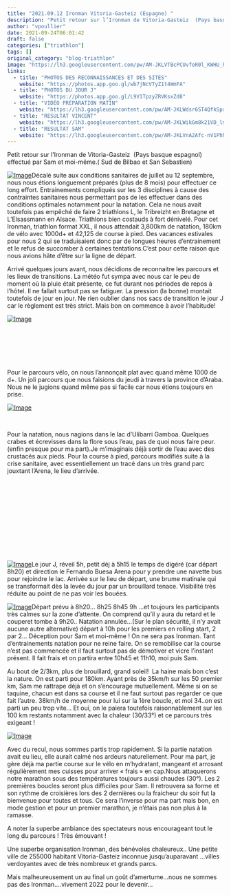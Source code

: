 ```yaml
---
title: "2021.09.12 Ironman Vitoria-Gasteiz (Espagne) "
description: "Petit retour sur l’Ironman de Vitoria-Gasteiz  (Pays basque espagnol) effectué par Sam et moi-même.( Sud de Bilbao et San Sebastien)"
author: "vpoullier"
date: 2021-09-24T06:01:42
draft: false
categories: ["triathlon"]
tags: []
original_category: "blog-triathlon"
image: "https://lh3.googleusercontent.com/pw/AM-JKLVTBcPCUvfoR0l_KWHU_h4kxT0oKPg_pr42RonGiXw8IRQS89nhepEjZKC3lzsg4dREKBIeDMxj1yoH3KeAeQmigMRBoBbORDQt3-BZhxFVYcawkuQyaTiJMOdIvhVu-0rlynRELw5wx-O-2mwNfZp82A=w1024-h768-no?authuser=0"
links:
  - title: "PHOTOS DES RECONNAISSANCES ET DES SITES"
    website: "https://photos.app.goo.gl/wb7jNcVTyZ1t4WmFA"
  - title: "PHOTOS DU JOUR J"
    website: "https://photos.app.goo.gl/L9V1TpzyZRVKsxZd8"
  - title: "VIDÉO PRÉPARATION MATIN"
    website: "https://lh3.googleusercontent.com/pw/AM-JKLWdsr6ST4QfkSprRjPr7hTUypWOsRaX1UVJojXC3lbeFiph9vmZxXpHcBXJI6oGDt1O0s8NjNOdOzjy509iRGvSuiGDM2-nD4aQlHQW8GgU3BxR8xqFV_DE4W3NQP6aWPRMEWPUPzhgRUGOXGJuOkzzfA=w1480-h833-k-no?authuser=0"
  - title: "RESULTAT VINCENT"
    website: "https://lh3.googleusercontent.com/pw/AM-JKLWikGm8k21VD_lmMjI_QtSy6ZUMTQt3UrH7ZrjBNk8C8BlAoTfDOK2p9BtKGCaIrFKjCFeDLIsrV7aQ8YpYt11i9n3jtlQc2pq7hutmrpaTDGwr1POXQjy4Xt96XVoy04nbYcHLYn82vsKkaeixEdLiZg=w897-h667-no?authuser=0"
  - title: "RESULTAT SAM"
    website: "https://lh3.googleusercontent.com/pw/AM-JKLVnA2Afc-nV1PhNQOs0dI3B9AI-RS4dJRNB2qNWdO7OtrHCTd2omoBwm4gV0G6MDSRiVegPz3WxhW1wYpLi5Jg-G_mLzvSoc3QCPYmIram7iMFathQKvAyf8Alt_M9lwTtdWJneXMi9VXVSpuxwoYWs9A=w908-h628-no?authuser=0"
---
```


Petit retour sur l’Ironman de Vitoria-Gasteiz&nbsp; (Pays basque espagnol) effectué par Sam et moi-même.( Sud de Bilbao et San Sebastien)

<!--more-->

[![Image](https://lh3.googleusercontent.com/pw/AM-JKLXXaaoSPOWPJSE2ZQ9B6_j-SdkA_Lhc8JnBb2SgMq1VzMm0FWpGX4t4mY3kADJeBddgOACdCglR4bQiLuj7tvTgLtddWq747PdXLpLWLVMCjy2KmDvi14JpV-0QpTZKNyVs8K1qA0atfCEBIfG5T6bnmA=w1110-h833-no?authuser=0)](https://lh3.googleusercontent.com/pw/AM-JKLXXaaoSPOWPJSE2ZQ9B6_j-SdkA_Lhc8JnBb2SgMq1VzMm0FWpGX4t4mY3kADJeBddgOACdCglR4bQiLuj7tvTgLtddWq747PdXLpLWLVMCjy2KmDvi14JpV-0QpTZKNyVs8K1qA0atfCEBIfG5T6bnmA=w1110-h833-no?authuser=0)Décalé suite aux conditions sanitaires de juillet au 12 septembre, nous nous étions longuement préparés (plus de 8 mois) pour effectuer ce long effort. Entrainements compliqués sur les 3 disciplines à cause des contraintes sanitaires nous permettant pas de les effectuer dans des conditions optimales notamment pour la natation. Cela ne nous avait toutefois pas empêché de faire 2 triathlons L, le Tribreizht en Bretagne et L’Elsassmann en Alsace. Triathlons bien costauds à fort dénivelé.&nbsp;Pour cet&nbsp; Ironman, triathlon format XXL, il nous attendait 3,800km de natation, 180km de vélo avec 1000d+ et 42,125 de course à pied.&nbsp;Des vacances estivales pour nous 2 qui se traduisaient donc par de longues heures d’entrainement et le refus de succomber à certaines tentations.C’est pour cette raison que nous avions hâte d’être sur la ligne de départ.

Arrivé quelques jours avant, nous décidions de reconnaitre les parcours et les lieux de transitions. La météo fut sympa avec nous car le peu de moment où la pluie était présente, ce fut durant nos périodes de repos à l’hôtel.&nbsp;Il ne fallait surtout pas se fatiguer. La pression (la bonne) montait toutefois de jour en jour. Ne rien oublier dans nos sacs de transition le jour J car le règlement est très strict. Mais bon on commence à avoir l’habitude!

[![Image](https://lh3.googleusercontent.com/pw/AM-JKLX4XzplptJ-GwMbzzPOEuM0-EKO62VP7OW0sg-k_25hMajTzJNFtfXGM9nHsxXDeI8J6gNne8-tnC6tCf-2YsappEcQK7Sjy0L6Gf2n6LEi_ufOR5wz2GBrDNqoQ4DcclJMaDQp-IdjdP1Y80u19shQsw=w1110-h833-no?authuser=0)](https://lh3.googleusercontent.com/pw/AM-JKLX4XzplptJ-GwMbzzPOEuM0-EKO62VP7OW0sg-k_25hMajTzJNFtfXGM9nHsxXDeI8J6gNne8-tnC6tCf-2YsappEcQK7Sjy0L6Gf2n6LEi_ufOR5wz2GBrDNqoQ4DcclJMaDQp-IdjdP1Y80u19shQsw=w1110-h833-no?authuser=0)

&nbsp;

&nbsp;

&nbsp;

Pour le parcours vélo, on nous l’annonçait plat avec quand même 1000 de d+. Un joli parcours que nous faisions du jeudi à travers la province d’Araba. Nous ne le jugions quand même pas si facile car nous étions toujours en prise.

[![Image](https://lh3.googleusercontent.com/pw/AM-JKLXe7-g6KmJLjRzwbVenFcGloBFZNwrOoP7tBT2Eq2fVm5gRTKU5JzrtW9OKryQtw66kUFFvMn35SSzoQC2e44Pv8AhBREVwHJsso8TGneStV1x4PWwT8HzHU3MFuh6tcM6Dm0xkIyf3UW-0z3igurwF0w=w1110-h833-no?authuser=0)](https://lh3.googleusercontent.com/pw/AM-JKLXe7-g6KmJLjRzwbVenFcGloBFZNwrOoP7tBT2Eq2fVm5gRTKU5JzrtW9OKryQtw66kUFFvMn35SSzoQC2e44Pv8AhBREVwHJsso8TGneStV1x4PWwT8HzHU3MFuh6tcM6Dm0xkIyf3UW-0z3igurwF0w=w1110-h833-no?authuser=0)

&nbsp;

Pour la natation, nous nagions dans le lac d’Ulibarri Gamboa. Quelques crabes et écrevisses dans la flore sous l’eau, pas de quoi nous faire peur.(enfin presque pour ma part).Je m’imaginais déjà sortir de l’eau avec des crustacés aux pieds. Pour la course à pied, parcours modifiés suite à la crise sanitaire, avec essentiellement un tracé dans un très grand parc jouxtant l’Arena, le lieu d’arrivée.

&nbsp;

&nbsp;

&nbsp;

&nbsp;

&nbsp;

&nbsp;

[![Image](https://lh3.googleusercontent.com/pw/AM-JKLX0D-BT8GcMwxoE9Dlqsgj5sRxgMk0c6cT2DyuOqyYMzNmoE8TxhbWWOqr2bV6Menr9mfzGDP8RpCooQspovLttao_o2CDS44nUOaA4EfI0lOxBODcmJ_7N-8YxcwsiI-KNyJ5_yjph9GP_ymScDaprDw=w1123-h833-no?authuser=0)](https://lh3.googleusercontent.com/pw/AM-JKLX0D-BT8GcMwxoE9Dlqsgj5sRxgMk0c6cT2DyuOqyYMzNmoE8TxhbWWOqr2bV6Menr9mfzGDP8RpCooQspovLttao_o2CDS44nUOaA4EfI0lOxBODcmJ_7N-8YxcwsiI-KNyJ5_yjph9GP_ymScDaprDw=w1123-h833-no?authuser=0)Le jour J, réveil 5h, petit déj à 5h15 le temps de digéré (car départ 8h20) et direction le Fernando Buesa Arena pour y prendre une navette bus pour rejoindre le lac. Arrivée sur le lieu de départ, une brume matinale qui se transformait dès la levée du jour par un brouillard tenace. Visibilité très réduite au point de ne pas voir les bouées.

[![Image](https://lh3.googleusercontent.com/pw/AM-JKLUaQyiChmU__xxOzy8yzPX8GGhg7KKIWbJMRJENBw89bKYTIuyKF6u1hCq04Di2oodasJ3r9n2M4ujCz_HhQldeXSxbRy7e33WTb8_w6sBes_T_XwItspZ9Xq_YYM7yEgTIZd1_ibuQaqD-khXFH-Airw=w1123-h833-no?authuser=0)](https://lh3.googleusercontent.com/pw/AM-JKLUaQyiChmU__xxOzy8yzPX8GGhg7KKIWbJMRJENBw89bKYTIuyKF6u1hCq04Di2oodasJ3r9n2M4ujCz_HhQldeXSxbRy7e33WTb8_w6sBes_T_XwItspZ9Xq_YYM7yEgTIZd1_ibuQaqD-khXFH-Airw=w1123-h833-no?authuser=0)Départ prévu à 8h20… 8h25 8h45 9h …et toujours les participants très calmes sur la zone d’attente. On comprend qu’il y aura du retard et le couperet tombe à 9h20.. Natation annulée…(Sur le plan sécurité, il n’y avait aucune autre alternative) départ à 10h pour les premiers en rolling start, 2 par 2… Déception pour Sam et moi-même&nbsp;! On ne sera pas Ironman. Tant d’entrainements natation pour ne reine faire. On se remobilise car la course n’est pas commencée et il faut surtout pas de démotiver et vicre l’instant présent. Il fait frais et on partira entre 10h45 et 11h10, moi puis Sam.

Au bout de 2/3km, plus de brouillard, grand soleil!&nbsp; La haine mais bon c’est la nature. On est parti pour 180km. Ayant près de 35km/h sur les 50 premier km, Sam me rattrape déjà et on s’encourage mutuellement. Même si on se taquine, chacun est dans sa course et il ne faut surtout pas regarder ce que fait l’autre. 38km/h de moyenne pour lui sur la 1ère boucle, et moi 34..on est parti un peu trop vite… Et oui, on le paiera toutefois raisonnablement sur les 100 km restants notamment avec la chaleur (30/33°) et ce parcours très exigeant&nbsp;!

[![Image](https://lh3.googleusercontent.com/pw/AM-JKLVTBcPCUvfoR0l_KWHU_h4kxT0oKPg_pr42RonGiXw8IRQS89nhepEjZKC3lzsg4dREKBIeDMxj1yoH3KeAeQmigMRBoBbORDQt3-BZhxFVYcawkuQyaTiJMOdIvhVu-0rlynRELw5wx-O-2mwNfZp82A=w1024-h768-no?authuser=0)](https://lh3.googleusercontent.com/pw/AM-JKLVTBcPCUvfoR0l_KWHU_h4kxT0oKPg_pr42RonGiXw8IRQS89nhepEjZKC3lzsg4dREKBIeDMxj1yoH3KeAeQmigMRBoBbORDQt3-BZhxFVYcawkuQyaTiJMOdIvhVu-0rlynRELw5wx-O-2mwNfZp82A=w1024-h768-no?authuser=0)

Avec du recul, nous sommes partis trop rapidement. Si la partie natation avait eu lieu, elle aurait calmé nos ardeurs naturellement.&nbsp;Pour ma part, je gère déjà ma partie course sur le vélo en m’hydratant, mangeant et arrosant régulièrement mes cuisses pour arriver «&nbsp;frais&nbsp;» en cap.Nous attaquerons notre marathon sous des températures toujours aussi chaudes (30°). Les 2 premières boucles seront plus difficiles pour Sam. Il retrouvera sa forme et son rythme de croisières lors des 2 dernières ou la fraicheur du soir fut la bienvenue pour toutes et tous. Ce sera l’inverse pour ma part mais bon, en mode gestion et pour un premier marathon, je n’étais pas non plus à la ramasse.

A noter la superbe ambiance des spectateurs nous encourageant tout le long du parcours&nbsp;! Très émouvant&nbsp;!

Une superbe organisation Ironman, des bénévoles chaleureux.. Une petite ville de 255000 habitant Vitoria-Gasteiz inconnue jusqu’auparavant …villes verdoyantes avec de très nombreux et grands parcs.

Mais malheureusement un au final un goût d’amertume…nous ne sommes pas des Ironman….vivement 2022 pour le devenir…